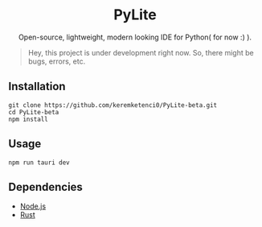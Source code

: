 <h1 align="center">PyLite</h1>
<p align="center">Open-source, lightweight, modern looking IDE for Python( for now :) ).</p>

> Hey, this project is under development right now. So, there might be bugs, errors, etc.

## Installation
```
git clone https://github.com/keremketenci0/PyLite-beta.git
cd PyLite-beta
npm install
```
## Usage
```
npm run tauri dev
```

## Dependencies
- [Node.js](https://nodejs.org/en/download/package-manager)
- [Rust](https://www.rust-lang.org/tools/install)